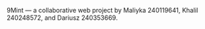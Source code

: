 9Mint — a collaborative web project by 
Maliyka 240119641, 
Khalil 240248572,
and Dariusz 240353669.
